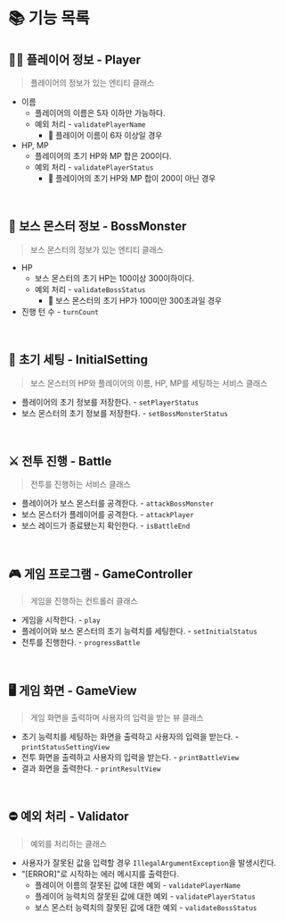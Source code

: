 # 📚 기능 목록
## 👨‍🦱 플레이어 정보 - Player
> 플레이어의 정보가 있는 엔티티 클래스
- 이름
  - 플레이어의 이름은 5자 이하만 가능하다.
  - 예외 처리 - ``validatePlayerName``
    - 🚫 플레이어 이름이 6자 이상일 경우
- HP, MP
  - 플레이어의 초기 HP와 MP 합은 200이다.
  - 예외 처리 - ``validatePlayerStatus``
    - 🚫 플레이어의 초기 HP와 MP 합이 200이 아닌 경우
</br>

## 🐺 보스 몬스터 정보 - BossMonster
> 보스 몬스터의 정보가 있는 엔티티 클래스
- HP
  - 보스 몬스터의 초기 HP는 100이상 300이하이다.
  - 예외 처리 - ``validateBossStatus``
    - 🚫 보스 몬스터의 초기 HP가 100미만 300초과일 경우
- 진행 턴 수 -  ``turnCount``
</br>

## 📝 초기 세팅 - InitialSetting
> 보스 몬스터의 HP와 플레이어의 이름, HP, MP를 세팅하는 서비스 클래스
- 플레이어의 초기 정보를 저장한다. - ``setPlayerStatus``
- 보스 몬스터의 초기 정보를 저장한다. - ``setBossMonsterStatus``
</br>

## ⚔️ 전투 진행 - Battle
> 전투를 진행하는 서비스 클래스
- 플레이어가 보스 몬스터를 공격한다. - ``attackBossMonster``
- 보스 몬스터가 플레이어를 공격한다. - ``attackPlayer``
- 보스 레이드가 종료됐는지 확인한다. - ``isBattleEnd``
</br>

## 🎮 게임 프로그램 - GameController
> 게임을 진행하는 컨트롤러 클래스
- 게임을 시작한다. - ``play``
- 플레이어와 보스 몬스터의 초기 능력치를 세팅한다. - ``setInitialStatus``
- 전투를 진행한다. - ``progressBattle``
</br>

## 🖥️ 게임 화면 - GameView
> 게임 화면을 출력하며 사용자의 입력을 받는 뷰 클래스
- 초기 능력치를 세팅하는 화면을 출력하고 사용자의 입력을 받는다. - ``printStatusSettingView``
- 전투 화면을 출력하고 사용자의 입력을 받는다. - ``printBattleView``
- 결과 화면을 출력한다. - ``printResultView``
</br>

## ⛔ 예외 처리 - Validator
> 예외를 처리하는 클래스
- 사용자가 잘못된 값을 입력할 경우 ``IllegalArgumentException``을 발생시킨다.
- "[ERROR]"로 시작하는 에러 메시지를 출력한다.
    - 플레이어 이름의 잘못된 값에 대한 예외 - ``validatePlayerName``
    - 플레이어 능력치의 잘못된 값에 대한 예외 - ``validatePlayerStatus``
    - 보스 몬스터 능력치의 잘못된 값에 대한 예외 - ``validateBossStatus``
</br>
